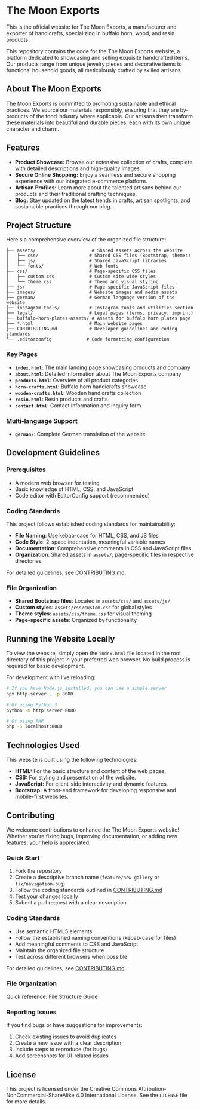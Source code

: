# The Moon Exports

This is the official website for The Moon Exports, a manufacturer and exporter of handicrafts, specializing in buffalo horn, wood, and resin products.

This repository contains the code for the The Moon Exports website, a platform dedicated to showcasing and selling exquisite handcrafted items. Our products range from unique jewelry pieces and decorative items to functional household goods, all meticulously crafted by skilled artisans.

## About The Moon Exports

The Moon Exports is committed to promoting sustainable and ethical practices. We source our materials responsibly, ensuring that they are by-products of the food industry where applicable. Our artisans then transform these materials into beautiful and durable pieces, each with its own unique character and charm.

## Features

* **Product Showcase:** Browse our extensive collection of crafts, complete with detailed descriptions and high-quality images.
* **Secure Online Shopping:** Enjoy a seamless and secure shopping experience with our integrated e-commerce platform.
* **Artisan Profiles:** Learn more about the talented artisans behind our products and their traditional crafting techniques.
* **Blog:** Stay updated on the latest trends in crafts, artisan spotlights, and sustainable practices through our blog.

## Project Structure

Here's a comprehensive overview of the organized file structure:

```
├── assets/                     # Shared assets across the website
│   ├── css/                   # Shared CSS files (Bootstrap, themes)
│   ├── js/                    # Shared JavaScript libraries
│   └── fonts/                 # Web fonts
├── css/                       # Page-specific CSS files
│   ├── custom.css             # Custom site-wide styles
│   └── theme.css              # Theme and visual styling
├── js/                        # Page-specific JavaScript files
├── images/                    # Website images and media assets
├── german/                    # German language version of the website
├── instagram-tools/           # Instagram tools and utilities section
├── legal/                     # Legal pages (terms, privacy, imprint)
├── buffalo-horn-plates-assets/ # Assets for buffalo horn plates page
├── *.html                     # Main website pages
├── CONTRIBUTING.md            # Developer guidelines and coding standards
└── .editorconfig             # Code formatting configuration
```

### Key Pages
*   **`index.html`**: The main landing page showcasing products and company
*   **`about.html`**: Detailed information about The Moon Exports company
*   **`products.html`**: Overview of all product categories
*   **`horn-crafts.html`**: Buffalo horn handicrafts showcase
*   **`wooden-crafts.html`**: Wooden handicrafts collection
*   **`resin.html`**: Resin products and crafts
*   **`contact.html`**: Contact information and inquiry form

### Multi-language Support
*   **`german/`**: Complete German translation of the website

## Development Guidelines

### Prerequisites
- A modern web browser for testing
- Basic knowledge of HTML, CSS, and JavaScript
- Code editor with EditorConfig support (recommended)

### Coding Standards
This project follows established coding standards for maintainability:

- **File Naming**: Use kebab-case for HTML, CSS, and JS files
- **Code Style**: 2-space indentation, meaningful variable names
- **Documentation**: Comprehensive comments in CSS and JavaScript files
- **Organization**: Shared assets in `assets/`, page-specific files in respective directories

For detailed guidelines, see [CONTRIBUTING.md](CONTRIBUTING.md).

### File Organization
- **Shared Bootstrap files**: Located in `assets/css/` and `assets/js/`
- **Custom styles**: `assets/css/custom.css` for global styles
- **Theme styles**: `assets/css/theme.css` for visual theming
- **Page-specific assets**: Organized by functionality

## Running the Website Locally

To view the website, simply open the `index.html` file located in the root directory of this project in your preferred web browser. No build process is required for basic development.

For development with live reloading:
```bash
# If you have Node.js installed, you can use a simple server
npx http-server . -p 8080

# Or using Python 3
python -m http.server 8080

# Or using PHP
php -S localhost:8080
```

## Technologies Used

This website is built using the following technologies:

*   **HTML:** For the basic structure and content of the web pages.
*   **CSS:** For styling and presentation of the website.
*   **JavaScript:** For client-side interactivity and dynamic features.
*   **Bootstrap:** A front-end framework for developing responsive and mobile-first websites.

## Contributing

We welcome contributions to enhance the The Moon Exports website! Whether you're fixing bugs, improving documentation, or adding new features, your help is appreciated.

### Quick Start
1. Fork the repository
2. Create a descriptive branch name (`feature/new-gallery` or `fix/navigation-bug`)
3. Follow the coding standards outlined in [CONTRIBUTING.md](CONTRIBUTING.md)
4. Test your changes locally
5. Submit a pull request with a clear description

### Coding Standards
- Use semantic HTML5 elements
- Follow the established naming conventions (kebab-case for files)
- Add meaningful comments to CSS and JavaScript
- Maintain the organized file structure
- Test across different browsers when possible

For detailed guidelines, see [CONTRIBUTING.md](CONTRIBUTING.md).

### File Organization
Quick reference: [File Structure Guide](docs/FILE_STRUCTURE.md)

### Reporting Issues
If you find bugs or have suggestions for improvements:
1. Check existing issues to avoid duplicates
2. Create a new issue with a clear description
3. Include steps to reproduce (for bugs)
4. Add screenshots for UI-related issues

## License

This project is licensed under the Creative Commons Attribution-NonCommercial-ShareAlike 4.0 International License. See the `LICENSE` file for more details.
